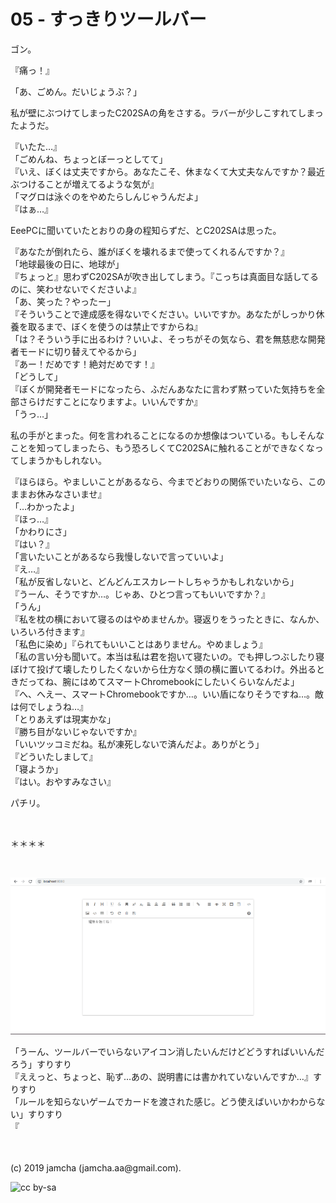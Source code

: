 

# 05 - すっきりツールバー

ゴン。

『痛っ！』  

「あ、ごめん。だいじょうぶ？」  

私が壁にぶつけてしまったC202SAの角をさする。ラバーが少しこすれてしまったようだ。

『いたた…』  
「ごめんね、ちょっとぼーっとしてて」  
『いえ、ぼくは丈夫ですから。あなたこそ、休まなくて大丈夫なんですか？最近ぶつけることが増えてるような気が』  
「マグロは泳ぐのをやめたらしんじゃうんだよ」  
『はぁ…』  

EeePCに聞いていたとおりの身の程知らずだ、とC202SAは思った。

『あなたが倒れたら、誰がぼくを壊れるまで使ってくれるんですか？』  
「地球最後の日に、地球が」  
『ちょっと』思わずC202SAが吹き出してしまう。『こっちは真面目な話してるのに、笑わせないでくださいよ』  
「あ、笑った？やったー」  
『そういうことで達成感を得ないでください。いいですか。あなたがしっかり休養を取るまで、ぼくを使うのは禁止ですからね』  
「は？そういう手に出るわけ？いいよ、そっちがその気なら、君を無慈悲な開発者モードに切り替えてやるから」  
『あー！だめです！絶対だめです！』  
「どうして」  
『ぼくが開発者モードになったら、ふだんあなたに言わず黙っていた気持ちを全部さらけだすことになりますよ。いいんですか』  
「うっ…」  

私の手がとまった。何を言われることになるのか想像はついている。もしそんなことを知ってしまったら、もう恐ろしくてC202SAに触れることができなくなってしまうかもしれない。

『ほらほら。やましいことがあるなら、今までどおりの関係でいたいなら、このままお休みなさいませ』  
「…わかったよ」  
『ほっ…』  
「かわりにさ」  
『はい？』  
「言いたいことがあるなら我慢しないで言っていいよ」  
『え…』  
「私が反省しないと、どんどんエスカレートしちゃうかもしれないから」  
『うーん、そうですか…。じゃあ、ひとつ言ってもいいですか？』  
「うん」  
『私を枕の横において寝るのはやめませんか。寝返りをうったときに、なんか、いろいろ付きます』  
「私色に染め」『られてもいいことはありません。やめましょう』  
「私の言い分も聞いて。本当は私は君を抱いて寝たいの。でも押しつぶしたり寝ぼけて投げて壊したりしたくないから仕方なく頭の横に置いてるわけ。外出るときだってね、腕にはめてスマートChromebookにしたいくらいなんだよ」  
『へ、へえー、スマートChromebookですか…。いい盾になりそうですね…。敵は何でしょうね…』  
「とりあえずは現実かな」  
『勝ち目がないじゃないですか』  
「いいツッコミだね。私が凍死しないで済んだよ。ありがとう」  
『どういたしまして』  
「寝ようか」  
『はい。おやすみなさい』

パチリ。

<br>

＊＊＊＊

<br>

![toolbar-full](./img/toolbar-full.png)


「うーん、ツールバーでいらないアイコン消したいんだけどどうすればいいんだろう」すりすり  
『ええっと、ちょっと、恥ず…あの、説明書には書かれていないんですか…』すりすり  
「ルールを知らないゲームでカードを渡された感じ。どう使えばいいかわからない」すりすり  
『


<br>
<br>
(c) 2019 jamcha (jamcha.aa@gmail.com).

![cc by-sa](https://i.creativecommons.org/l/by-sa/4.0/88x31.png)

